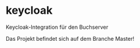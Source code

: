 # keycloak

Keycloak-Integration für den Buchserver

Das Projekt befindet sich auf dem Branche Master!
